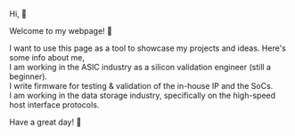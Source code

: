 Hi, 👋

Welcome to my webpage! 🙏

I want to use this page as a tool to showcase my projects and ideas. Here's some info about me,  
I am working in the ASIC industry as a silicon validation engineer (still a beginner).  
I write firmware for testing & validation of the in-house IP and the SoCs.  
I am working in the data storage industry, specifically on the high-speed host interface protocols.  

Have a great day! 🎉